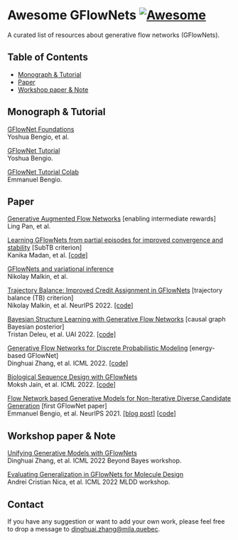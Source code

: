 # Awesome GFlowNets   [![Awesome](https://cdn.rawgit.com/sindresorhus/awesome/d7305f38d29fed78fa85652e3a63e154dd8e8829/media/badge.svg)](https://github.com/sindresorhus/awesome)
A curated list of resources about generative flow networks (GFlowNets).

## Table of Contents
- [Monograph \& Tutorial](#monograph)
- [Paper](#paper)
- [Workshop paper \& Note](#workshop)

<a name="monograph" />

## Monograph \& Tutorial
[GFlowNet Foundations](https://arxiv.org/abs/2111.09266)  
Yoshua Bengio, et al.

[GFlowNet Tutorial](https://milayb.notion.site/GFlowNet-Tutorial-919dcf0a0f0c4e978916a2f509938b00)  
Yoshua Bengio. 

[GFlowNet Tutorial Colab](https://colab.research.google.com/drive/1fUMwgu2OhYpQagpzU5mhe9_Esib3Q2VR)  
Emmanuel Bengio.

<a name="paper" />

## Paper

<!-- ### Modeling \& training -->

[Generative Augmented Flow Networks](https://arxiv.org/abs/2210.03308) [enabling intermediate rewards]  
Ling Pan, et al. 

[Learning GFlowNets from partial episodes for improved convergence and stability](https://arxiv.org/abs/2209.12782) [SubTB criterion]  
Kanika Madan, et al. [[code]](https://github.com/GFNOrg/gflownet/tree/subtb)

[GFlowNets and variational inference](https://arxiv.org/abs/2210.00580v1)  
Nikolay Malkin, et al. 

[Trajectory Balance: Improved Credit Assignment in GFlowNets](https://arxiv.org/abs/2201.13259)  [trajectory balance (TB) criterion]  
Nikolay Malkin, et al. NeurIPS 2022. [[code]](https://github.com/GFNOrg/gflownet/tree/trajectory_balance)

[Bayesian Structure Learning with Generative Flow Networks](https://arxiv.org/abs/2202.13903) [causal graph Bayesian posterior]  
Tristan Deleu, et al. UAI 2022. [[code]](https://github.com/tristandeleu/jax-dag-gflownet)

[Generative Flow Networks for Discrete Probabilistic Modeling](https://arxiv.org/abs/2202.01361) [energy-based GFlowNet]    
Dinghuai Zhang, et al. ICML 2022. [[code]](https://github.com/GFNOrg/EB_GFN)

[Biological Sequence Design with GFlowNets](https://arxiv.org/abs/2203.04115)  
Moksh Jain, et al. ICML 2022. [[code]](https://github.com/MJ10/BioSeq-GFN-AL)

[Flow Network based Generative Models for Non-Iterative Diverse Candidate Generation](https://arxiv.org/abs/2106.04399)  [first GFlowNet paper]    
Emmanuel Bengio, et al. NeurIPS 2021. [[blog post]](http://folinoid.com/w/gflownet) [[code]](https://github.com/GFNOrg/gflownet)

<a name="workshop" />

## Workshop paper \& Note

[Unifying Generative Models with GFlowNets](https://arxiv.org/abs/2209.02606)  
Dinghuai Zhang, et al. ICML 2022 Beyond Bayes workshop.

[Evaluating Generalization in GFlowNets for Molecule Design](https://openreview.net/forum?id=JFSaHKNZ35b)  
Andrei Cristian Nica, et al. ICML 2022 MLDD workshop.

## Contact
If you have any suggestion or want to add your own work, please feel free to drop a message to [dinghuai.zhang@mila.quebec](mailto:dinghuai.zhang@mila.quebec).
